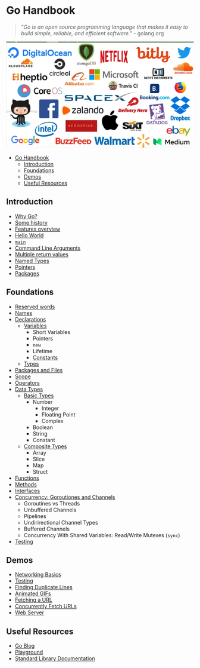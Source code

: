 # Go Handbook

> *"Go is an open source programming language that makes it easy to build simple, reliable, and efficient software."* - golang.org

![](2021-11-02-19-43-23.png)

- [Go Handbook](#go-handbook)
  - [Introduction](#introduction)
  - [Foundations](#foundations)
  - [Demos](#demos)
  - [Useful Resources](#useful-resources)

## Introduction

* [Why Go?](intro/why)
* [Some history](intro/history)
* [Features overview](intro/features)
* [Hello World](intro/hello)
* [`main`](intro/main)
* [Command Line Arguments](demos/intro/args)
* [Multiple return values](demos/intros/multiple-return)
* [Named Types](intro/named-types)
* [Pointers](intro/pointers)
* [Packages](intro/packages)

## Foundations

* [Reserved words](foundations/keywords)
* [Names](foundations/names)
* [Declarations](foundations/declarations)
  * [Variables](foundations/declarations/variables)
    * Short Variables
    * Pointers
    * `new`
    * Lifetime
    * [Constants](foundations/declarations/constants)
  * [Types](foundations/declarations/types)
* [Packages and Files](foundations/packages)
* [Scope](foundations/scope)
* [Operators](foundations/operators)
* [Data Types](foundations/data-types)
  * [Basic Types](foundations/data-types/basic)
    * Number
      * Integer
      * Floating Point
      * Complex
    * Boolean
    * String
    * Constant
  * [Composite Types](foundations/data-types/composite)
    * Array
    * Slice
    * Map
    * Struct
* [Functions](foundations/functions)
* [Methods](foundations/methods)
* [Interfaces](foundations/interfaces)
* [Concurrency: Goroutiones and Channels](foundations/concurrency)
  * Goroutines vs Threads
  * Unbuffered Channels
  * Pipelines
  * Undirirectional Channel Types
  * Buffered Channels
  * Concurrency With Shared Variables: Read/Write Mutexes (`sync`)
* [Testing](foundations/testing)

## Demos 

* [Networking Basics](demos/intro/networking)
* [Testing](demos/intro/testing)
* [Finding Duplicate Lines](demos/intro/finding-duplicate-lines)
* [Animated GIFs](demos/intro/gifs)
* [Fetching a URL](demos/intro/fetching-url)
* [Concurrently Fetch URLs](demos/intro/concurrent-fetch)
* [Web Server](demos/intro/web-server)

## Useful Resources

* [Go Blog](https://blog.golang.org/)
* [Playground](https://play.golang.org)
* [Standard Library Documentation](https://golang.org/pkg)
